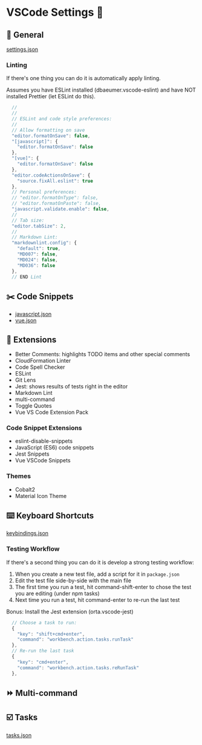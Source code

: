 # VSCode Settings 🔧

## 📝 General

[settings.json](settings.json)

### Linting

If there's one thing you can do it is automatically apply linting.

Assumes you have ESLint installed (dbaeumer.vscode-eslint) and have NOT installed Prettier (let ESLint do this).

``` javascript
  //
  //
  // ESLint and code style preferences:
  //
  // Allow formatting on save
  "editor.formatOnSave": false,
  "[javascript]": {
    "editor.formatOnSave": false
  },
  "[vue]": {
    "editor.formatOnSave": false
  },
  "editor.codeActionsOnSave": {
    "source.fixAll.eslint": true
  },
  // Personal preferences:
  // "editor.formatOnType": false,
  // "editor.formatOnPaste": false,
  "javascript.validate.enable": false,
  //
  // Tab size:
  "editor.tabSize": 2,
  //
  // Markdown Lint:
  "markdownlint.config": {
    "default": true,
    "MD007": false,
    "MD024": false,
    "MD036": false
  },
  // END Lint
```

## ✂️ Code Snippets

* [javascript.json](javascript.json)
* [vue.json](vue.json)

## 🧩 Extensions

* Better Comments: highlights TODO items and other special comments
* CloudFormation Linter
* Code Spell Checker
* ESLint
* Git Lens
* Jest: shows results of tests right in the editor
* Markdown Lint
* multi-command
* Toggle Quotes
* Vue VS Code Extension Pack

### Code Snippet Extensions

* eslint-disable-snippets
* JavaScript (ES6) code snippets
* Jest Snippets
* Vue VSCode Snippets

### Themes

* Cobalt2
* Material Icon Theme

## ⌨️ Keyboard Shortcuts

[keybindings.json](keybindings.json)

### Testing Workflow

If there's a second thing you can do it is develop a strong testing workflow:

1. When you create a new test file, add a script for it in `package.json`
2. Edit the test file side-by-side with the main file
3. The first time you run a test, hit command-shift-enter to chose the test you are editing (under npm tasks)
4. Next time you run a test, hit command-enter to re-run the last test

Bonus: Install the Jest extension (orta.vscode-jest)

``` javascript
  // Choose a task to run:
  {
    "key": "shift+cmd+enter",
    "command": "workbench.action.tasks.runTask"
  },
  // Re-run the last task
  {
    "key": "cmd+enter",
    "command": "workbench.action.tasks.reRunTask"
  },
```

## ⏩ Multi-command

## ☑️ Tasks

[tasks.json](tasks.json)
